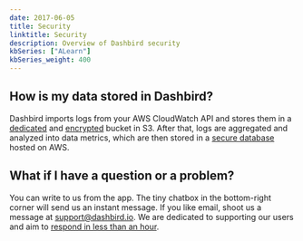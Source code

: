 ```yaml
---
date: 2017-06-05
title: Security
linktitle: Security
description: Overview of Dashbird security
kbSeries: ["ALearn"]
kbSeries_weight: 400
---
```


<h2>
  <span class="h2 underlined bold">
    How is my data stored in Dashbird?
  </span>
</h2>

Dashbird imports logs from your AWS CloudWatch API and stores them in a <u>dedicated</u> and <u>encrypted</u> bucket in S3. After that, logs are aggregated and analyzed into data metrics, which are then stored in a <u>secure database</u> hosted on AWS.

<h2>
  <span class="h2 underlined bold">
    What if I have a question or a problem?
  </span>
</h2>

You can write to us from the app. The tiny chatbox in the bottom-right corner will send us an instant message. If you like email, shoot us a message at <a href='mailto: support@dashbird.io'>support@dashbird.io</a>. We are dedicated to supporting our users and aim to <u>respond in less than an hour</u>.